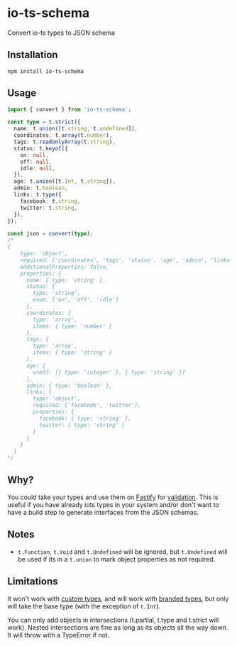 # io-ts-schema

Convert io-ts types to JSON schema

## Installation

`npm install io-ts-schema`

## Usage

```typescript
import { convert } from 'io-ts-schema';

const type = t.strict({
  name: t.union([t.string, t.undefined]),
  coordinates: t.array(t.number),
  tags: t.readonlyArray(t.string),
  status: t.keyof({
    on: null,
    off: null,
    idle: null,
  }),
  age: t.union([t.Int, t.string]),
  admin: t.boolean,
  links: t.type({
    facebook: t.string,
    twitter: t.string,
  }),
});

const json = convert(type);
/*
{
    type: 'object',
    required: ['coordinates', 'tags', 'status', 'age', 'admin', 'links'],
    additionalProperties: false,
    properties: {
      name: { type: 'string' },
      status: {
        type: 'string',
        enum: ['on', 'off', 'idle']
      },
      coordinates: {
        type: 'array',
        items: { type: 'number' }
      },
      tags: {
        type: 'array',
        items: { type: 'string' }
      },
      age: {
        oneOf: [{ type: 'integer' }, { type: 'string' }]
      },
      admin: { type: 'boolean' },
      links: {
        type: 'object',
        required: ['facebook', 'twitter'],
        properties: {
          facebook: { type: 'string' },
          twitter: { type: 'string' }
        }
      }
    }
  }
*/
```

## Why?

You could take your types and use them on [Fastify](https://github.com/fastify/fastify) for [validation](https://www.fastify.io/docs/latest/Validation-and-Serialization/). This is useful if you have already iots types in your system and/or don't want to have a build step to generate interfaces from the JSON schemas.

## Notes

- `t.Function`, `t.Void` and `t.Undefined` will be ignored, but `t.Undefined` will be used if its in a `t.union` to mark object properties as not required.

## Limitations

It won't work with [custom types](https://github.com/gcanti/io-ts/blob/master/index.md#custom-types), and will work with [branded types](https://github.com/gcanti/io-ts/blob/master/index.md#branded-types--refinements), but only will take the base type (with the exception of `t.Int`).

You can only add objects in intersections (t.partial, t.type and t.strict will work). Nested intersections are fine as long as its objects all the way down. It will throw with a TypeError if not.
